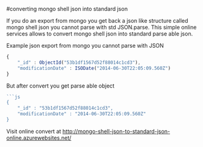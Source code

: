 #converting mongo shell json into standard json

If you do an export from mongo you get back a json like structure called mongo shell json you cannot parse with std JSON.parse. This simple online services allows to convert mongo shell json into standard parse able json.

Example json export from mongo you cannot parse with JSON
```js
{
    "_id" : ObjectId("53b1df1567d52f88014c1cd3"),
    "modificationDate" : ISODate("2014-06-30T22:05:09.560Z")
}
```    

But after convert you get parse able object
```js
```js
{
    "_id" : "53b1df1567d52f88014c1cd3",
    "modificationDate" : "2014-06-30T22:05:09.560Z"
}
```    


Visit online convert at http://mongo-shell-json-to-standard-json-online.azurewebsites.net/

